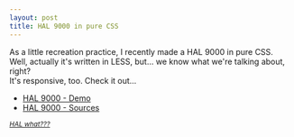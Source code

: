 ```yaml
---
layout: post
title: HAL 9000 in pure CSS
---
```

As a little recreation practice, I recently made a HAL 9000 in pure CSS.  
Well, actually it's written in LESS, but... we know what we're talking about, right?  
It's responsive, too. Check it out...

- [HAL 9000 - Demo](/demo/HAL9000)
- [HAL 9000 - Sources](https://github.com/simbo/HAL9000)

<small>*[HAL what???](http://en.wikipedia.org/wiki/HAL_9000)*</small>
